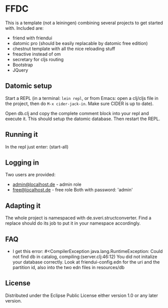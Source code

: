 # FFDC

This is a template (not a leiningen) combining several projects to get started with.
Included are:
* friend with friendui
* datomic pro (should be easily replacable by datomic free edition)
* chestnut template with all the nice reloading stuff
* freactive instead of om
* secretary for cljs routing
* Bootstrap
* JQuery

## Datomic setup
Start a REPL (in a terminal: `lein repl`, or from Emacs: open a
clj/cljs file in the project, then do `M-x cider-jack-in`. Make sure
CIDER is up to date).

Open db.clj and copy the complete comment block into your repl and execute it. This should setup the datomic database.
Then restart the REPL.

## Running it

In the repl just enter:
(start-all)

## Logging in
Two users are provided:
* admin@localhost.de - admin role
* free@localhost.de - free role
Both with password: 'admin'

## Adapting it
The whole project is namespaced with de.sveri.structconverter. Find a replace should do its job to put it in your namespace
accordingly.

## FAQ
* I get this error: #<CompilerException java.lang.RuntimeException: Could not find db in catalog, compiling:(server.clj:46:12)
You did not initalize your database correctly. Look at friendui-config.edn for the uri and the partition id,
also into the two edn files in resources/db

## License
Distributed under the Eclipse Public License either version 1.0 or any later version.